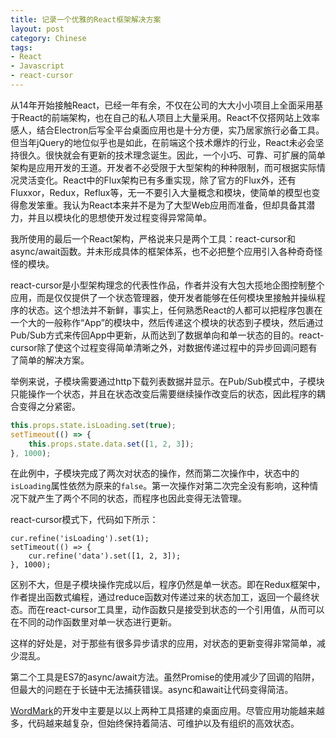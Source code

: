 ```yaml
---
title: 记录一个优雅的React框架解决方案
layout: post
category: Chinese
tags:
- React
- Javascript
- react-cursor
---
```


从14年开始接触React，已经一年有余，不仅在公司的大大小小项目上全面采用基于React的前端架构，也在自己的私人项目上大量采用。React不仅搭网站上效率感人，结合Electron后写全平台桌面应用也是十分方便，实乃居家旅行必备工具。但当年jQuery的地位似乎也是如此，在前端这个技术爆炸的行业，React未必会坚持很久。很快就会有更新的技术理念诞生。因此，一个小巧、可靠、可扩展的简单架构是应用开发的王道。开发者不必受限于大型架构的种种限制，而可根据实际情况灵活变化。React中的Flux架构已有多重实现，除了官方的Flux外，还有Fluxxor，Redux，Reflux等，无一不要引入大量概念和模块，使简单的模型也变得愈发笨重。我认为React本来并不是为了大型Web应用而准备，但却具备其潜力，并且以模块化的思想使开发过程变得异常简单。

我所使用的最后一个React架构，严格说来只是两个工具：react-cursor和async/await函数。并未形成具体的框架体系，也不必把整个应用引入各种奇奇怪怪的模块。

react-cursor是小型架构理念的代表性作品，作者并没有大包大揽地企图控制整个应用，而是仅仅提供了一个状态管理器，使开发者能够在任何模块里接触并操纵程序的状态。这个想法并不新鲜，事实上，任何熟悉React的人都可以把程序包裹在一个大的一般称作“App”的模块中，然后传递这个模块的状态到子模块，然后通过Pub/Sub方式来传回App中更新，从而达到了数据单向和单一状态的目的。react-cursor除了使这个过程变得简单清晰之外，对数据传递过程中的异步回调问题有了简单的解决方案。

举例来说，子模块需要通过http下载列表数据并显示。在Pub/Sub模式中，子模块只能操作一个状态，并且在状态改变后需要继续操作改变后的状态，因此程序的耦合变得之分紧密。

```javascript
this.props.state.isLoading.set(true);
setTimeout(() => {
	this.props.state.data.set([1, 2, 3]);
}, 1000);
```

在此例中，子模块完成了两次对状态的操作，然而第二次操作中，状态中的`isLoading`属性依然为原来的`false`。第一次操作对第二次完全没有影响，这种情况下就产生了两个不同的状态，而程序也因此变得无法管理。

react-cursor模式下，代码如下所示：

```
cur.refine('isLoading').set(1);
setTimeout(() => {
	cur.refine('data').set([1, 2, 3]);
}, 1000);
```

区别不大，但是子模块操作完成以后，程序仍然是单一状态。即在Redux框架中，作者提出函数式编程，通过reduce函数对传递过来的状态加工，返回一个最终状态。而在react-cursor工具里，动作函数只是接受到状态的一个引用值，从而可以在不同的动作函数里对单一状态进行更新。

这样的好处是，对于那些有很多异步请求的应用，对状态的更新变得非常简单，减少混乱。

第二个工具是ES7的async/await方法。虽然Promise的使用减少了回调的陷阱，但最大的问题在于长链中无法捕获错误。async和await让代码变得简洁。

[WordMark](http://wordmarkapp.com)的开发中主要是以以上两种工具搭建的桌面应用。尽管应用功能越来越多，代码越来越复杂，但始终保持着简洁、可维护以及有组织的高效状态。